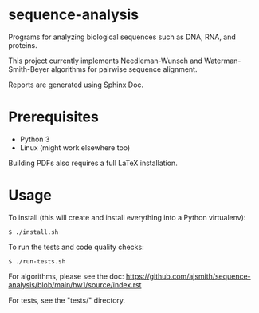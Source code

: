 # sequence-analysis

Programs for analyzing biological sequences such as DNA, RNA, and proteins.

This project currently implements Needleman-Wunsch and
Waterman-Smith-Beyer algorithms for pairwise sequence alignment.

Reports are generated using Sphinx Doc.


# Prerequisites

- Python 3
- Linux (might work elsewhere too)

Building PDFs also requires a full LaTeX installation.


# Usage

To install (this will create and install everything into a Python
virtualenv):

```shell
$ ./install.sh
```

To run the tests and code quality checks:
```shell
$ ./run-tests.sh
```

For algorithms, please see the doc:
https://github.com/ajsmith/sequence-analysis/blob/main/hw1/source/index.rst

For tests, see the "tests/" directory.
